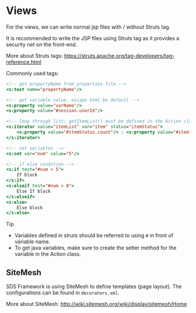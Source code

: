 # Views

For the views, we can write normal jsp files with / without Struts tag.

It is recommended to write the JSP files using Struts tag as it provides a security net on the front-end.

More about Struts tags: <https://struts.apache.org/tag-developers/tag-reference.html>

Commonly used tags:

```jsp
<!-- get propertyName from properties file -->
<s:text name="propertyName"/>

<!-- get variable value, escape html be default -->
<s:property value="varName"/>
<s:property value="#session.userId"/>

<!-- loop through list; getItemList() must be defined in the Action class -->
<s:iterator value="itemList" var="item" status="itemStatus">
	<s:property value="#itemStatus.count"/> : <s:property value="#item"/>
</s:iterator>

<!-- set variables -->
<s:set var="num" value="5"/>

<!-- if else condition -->
<s:if test="#num > 5">
	If block
</s:if>
<s:elseif test="#num > 0">
	Else If block
</s:elseif>
<s:else>
	Else block
</s:else>
```

> [!TIP]
> - Variables defined in struts should be referred to using `#` in front of variable name.
> - To get java variables, make sure to create the setter method for the variable in the Action class.

## SiteMesh

SDS Framework is using SiteMesh to define templates (page layout). The configurations can be found in `decorators.xml`.

More about SiteMesh: <http://wiki.sitemesh.org/wiki/display/sitemesh/Home>

